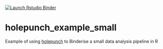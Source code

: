 <!-- badges: start -->
[![Launch Rstudio Binder](http://mybinder.org/badge_logo.svg)](https://mybinder.org/v2/gh/kaedonkers/holepunch_example_small/main?urlpath=rstudio)
<!-- badges: end -->

# holepunch_example_small
Example of using [holepunch](https://github.com/karthik/holepunch) to Binderise a small data analysis pipeline in R
